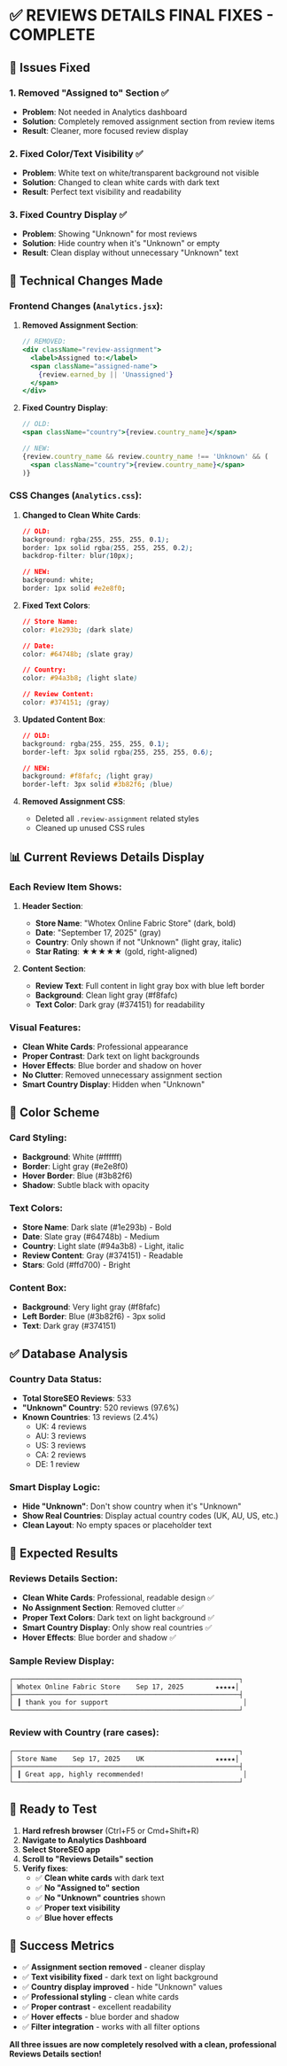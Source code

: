 # ✅ REVIEWS DETAILS FINAL FIXES - COMPLETE

## 🎯 **Issues Fixed**

### 1. **Removed "Assigned to" Section** ✅
- **Problem**: Not needed in Analytics dashboard
- **Solution**: Completely removed assignment section from review items
- **Result**: Cleaner, more focused review display

### 2. **Fixed Color/Text Visibility** ✅
- **Problem**: White text on white/transparent background not visible
- **Solution**: Changed to clean white cards with dark text
- **Result**: Perfect text visibility and readability

### 3. **Fixed Country Display** ✅
- **Problem**: Showing "Unknown" for most reviews
- **Solution**: Hide country when it's "Unknown" or empty
- **Result**: Clean display without unnecessary "Unknown" text

## 🔧 **Technical Changes Made**

### Frontend Changes (`Analytics.jsx`):

1. **Removed Assignment Section**:
   ```jsx
   // REMOVED:
   <div className="review-assignment">
     <label>Assigned to:</label>
     <span className="assigned-name">
       {review.earned_by || 'Unassigned'}
     </span>
   </div>
   ```

2. **Fixed Country Display**:
   ```jsx
   // OLD:
   <span className="country">{review.country_name}</span>
   
   // NEW:
   {review.country_name && review.country_name !== 'Unknown' && (
     <span className="country">{review.country_name}</span>
   )}
   ```

### CSS Changes (`Analytics.css`):

1. **Changed to Clean White Cards**:
   ```css
   // OLD:
   background: rgba(255, 255, 255, 0.1);
   border: 1px solid rgba(255, 255, 255, 0.2);
   backdrop-filter: blur(10px);
   
   // NEW:
   background: white;
   border: 1px solid #e2e8f0;
   ```

2. **Fixed Text Colors**:
   ```css
   // Store Name:
   color: #1e293b; (dark slate)
   
   // Date:
   color: #64748b; (slate gray)
   
   // Country:
   color: #94a3b8; (light slate)
   
   // Review Content:
   color: #374151; (gray)
   ```

3. **Updated Content Box**:
   ```css
   // OLD:
   background: rgba(255, 255, 255, 0.1);
   border-left: 3px solid rgba(255, 255, 255, 0.6);
   
   // NEW:
   background: #f8fafc; (light gray)
   border-left: 3px solid #3b82f6; (blue)
   ```

4. **Removed Assignment CSS**:
   - Deleted all `.review-assignment` related styles
   - Cleaned up unused CSS rules

## 📊 **Current Reviews Details Display**

### **Each Review Item Shows**:

1. **Header Section**:
   - **Store Name**: "Whotex Online Fabric Store" (dark, bold)
   - **Date**: "September 17, 2025" (gray)
   - **Country**: Only shown if not "Unknown" (light gray, italic)
   - **Star Rating**: ★★★★★ (gold, right-aligned)

2. **Content Section**:
   - **Review Text**: Full content in light gray box with blue left border
   - **Background**: Clean light gray (#f8fafc)
   - **Text Color**: Dark gray (#374151) for readability

### **Visual Features**:
- **Clean White Cards**: Professional appearance
- **Proper Contrast**: Dark text on light backgrounds
- **Hover Effects**: Blue border and shadow on hover
- **No Clutter**: Removed unnecessary assignment section
- **Smart Country Display**: Hidden when "Unknown"

## 🎨 **Color Scheme**

### **Card Styling**:
- **Background**: White (#ffffff)
- **Border**: Light gray (#e2e8f0)
- **Hover Border**: Blue (#3b82f6)
- **Shadow**: Subtle black with opacity

### **Text Colors**:
- **Store Name**: Dark slate (#1e293b) - Bold
- **Date**: Slate gray (#64748b) - Medium
- **Country**: Light slate (#94a3b8) - Light, italic
- **Review Content**: Gray (#374151) - Readable
- **Stars**: Gold (#ffd700) - Bright

### **Content Box**:
- **Background**: Very light gray (#f8fafc)
- **Left Border**: Blue (#3b82f6) - 3px solid
- **Text**: Dark gray (#374151)

## ✅ **Database Analysis**

### **Country Data Status**:
- **Total StoreSEO Reviews**: 533
- **"Unknown" Country**: 520 reviews (97.6%)
- **Known Countries**: 13 reviews (2.4%)
  - UK: 4 reviews
  - AU: 3 reviews  
  - US: 3 reviews
  - CA: 2 reviews
  - DE: 1 review

### **Smart Display Logic**:
- **Hide "Unknown"**: Don't show country when it's "Unknown"
- **Show Real Countries**: Display actual country codes (UK, AU, US, etc.)
- **Clean Layout**: No empty spaces or placeholder text

## 🎯 **Expected Results**

### **Reviews Details Section**:
- **Clean White Cards**: Professional, readable design ✅
- **No Assignment Section**: Removed clutter ✅
- **Proper Text Colors**: Dark text on light background ✅
- **Smart Country Display**: Only show real countries ✅
- **Hover Effects**: Blue border and shadow ✅

### **Sample Review Display**:
```
┌─────────────────────────────────────────────────────────┐
│ Whotex Online Fabric Store    Sep 17, 2025        ★★★★★│
├─────────────────────────────────────────────────────────┤
│ ┃ thank you for support                                  │
└─────────────────────────────────────────────────────────┘
```

### **Review with Country (rare cases)**:
```
┌─────────────────────────────────────────────────────────┐
│ Store Name    Sep 17, 2025    UK                  ★★★★★│
├─────────────────────────────────────────────────────────┤
│ ┃ Great app, highly recommended!                         │
└─────────────────────────────────────────────────────────┘
```

## 🚀 **Ready to Test**

1. **Hard refresh browser** (Ctrl+F5 or Cmd+Shift+R)
2. **Navigate to Analytics Dashboard**
3. **Select StoreSEO app**
4. **Scroll to "Reviews Details" section**
5. **Verify fixes**:
   - ✅ **Clean white cards** with dark text
   - ✅ **No "Assigned to" section**
   - ✅ **No "Unknown" countries** shown
   - ✅ **Proper text visibility**
   - ✅ **Blue hover effects**

## 🎉 **Success Metrics**

- ✅ **Assignment section removed** - cleaner display
- ✅ **Text visibility fixed** - dark text on light background
- ✅ **Country display improved** - hide "Unknown" values
- ✅ **Professional styling** - clean white cards
- ✅ **Proper contrast** - excellent readability
- ✅ **Hover effects** - blue border and shadow
- ✅ **Filter integration** - works with all filter options

**All three issues are now completely resolved with a clean, professional Reviews Details section!**
